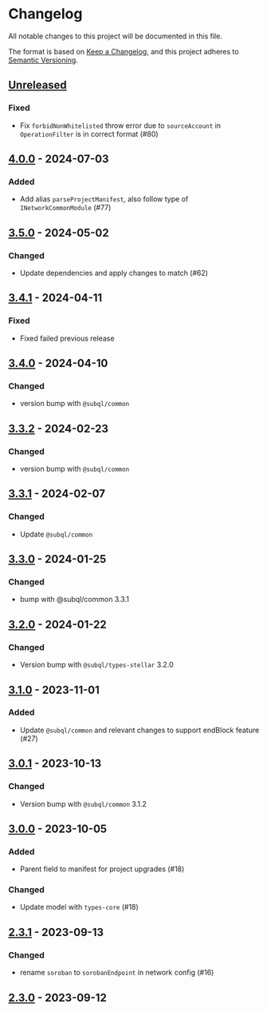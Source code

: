 # Changelog
All notable changes to this project will be documented in this file.

The format is based on [Keep a Changelog](https://keepachangelog.com/en/1.0.0/),
and this project adheres to [Semantic Versioning](https://semver.org/spec/v2.0.0.html).

## [Unreleased]

### Fixed
- Fix `forbidNonWhitelisted` throw error due to `sourceAccount` in `OperationFilter` is in correct format (#80)

## [4.0.0] - 2024-07-03
### Added
- Add alias `parseProjectManifest`, also follow type of `INetworkCommonModule` (#77)

## [3.5.0] - 2024-05-02
### Changed
- Update dependencies and apply changes to match (#62)

## [3.4.1] - 2024-04-11
### Fixed
- Fixed failed previous release

## [3.4.0] - 2024-04-10
### Changed
- version bump with `@subql/common`

## [3.3.2] - 2024-02-23
### Changed
- version bump with `@subql/common`

## [3.3.1] - 2024-02-07
### Changed
- Update `@subql/common`

## [3.3.0] - 2024-01-25
### Changed
- bump with @subql/common 3.3.1

## [3.2.0] - 2024-01-22
### Changed
- Version bump with `@subql/types-stellar` 3.2.0

## [3.1.0] - 2023-11-01
### Added
- Update `@subql/common` and relevant changes to support endBlock feature (#27)

## [3.0.1] - 2023-10-13
### Changed
- Version bump with `@subql/common` 3.1.2

## [3.0.0] - 2023-10-05
### Added
- Parent field to manifest for project upgrades (#18)

### Changed
- Update model with `types-core` (#18)

## [2.3.1] - 2023-09-13
### Changed
- rename `soroban` to `sorobanEndpoint` in network config (#16)

## [2.3.0] - 2023-09-12
[Unreleased]: https://github.com/subquery/subql-stellar/compare/common-stellar/4.0.0...HEAD
[4.0.0]: https://github.com/subquery/subql-stellar/compare/common-stellar/3.5.0...common-stellar/4.0.0
[3.5.0]: https://github.com/subquery/subql-stellar/compare/common-stellar/3.4.1...common-stellar/3.5.0
[3.4.1]: https://github.com/subquery/subql-stellar/compare/common-stellar/3.4.0...common-stellar/3.4.1
[3.4.0]: https://github.com/subquery/subql-stellar/compare/common-stellar/3.3.2...common-stellar/3.4.0
[3.3.2]: https://github.com/subquery/subql-stellar/compare/common-stellar/3.3.1...common-stellar/3.3.2
[3.3.1]: https://github.com/subquery/subql-stellar/compare/common-stellar/3.3.0...common-stellar/3.3.1
[3.3.0]: https://github.com/subquery/subql-stellar/compare/common-stellar/3.2.0...common-stellar/3.3.0
[3.2.0]: https://github.com/subquery/subql-stellar/compare/common-stellar/3.1.0...common-stellar/3.2.0
[3.1.0]: https://github.com/subquery/subql-stellar/compare/common-stellar/3.0.1...common-stellar/3.1.0
[3.0.1]: https://github.com/subquery/subql-stellar/compare/common-stellar/3.0.0...common-stellar/3.0.1
[3.0.0]: https://github.com/subquery/subql-stellar/compare/common-stellar/2.3.1...common-stellar/3.0.0
[2.3.1]: https://github.com/subquery/subql-stellar/compare/common-stellar/2.3.0...common-stellar/2.3.1
[2.3.0]: https://github.com/subquery/subql-stellar/tag/v2.3.0
